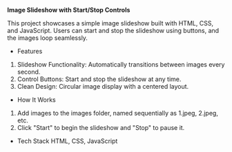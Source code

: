 **Image Slideshow with Start/Stop Controls**

This project showcases a simple image slideshow built with HTML, CSS, and JavaScript. Users can start and stop the slideshow using buttons, and the images loop seamlessly.

* Features
1. Slideshow Functionality: Automatically transitions between images every second.
2. Control Buttons: Start and stop the slideshow at any time.
3. Clean Design: Circular image display with a centered layout.
   
* How It Works
1. Add images to the images folder, named sequentially as 1.jpeg, 2.jpeg, etc.
2. Click "Start" to begin the slideshow and "Stop" to pause it.

* Tech Stack
HTML, CSS, JavaScript
